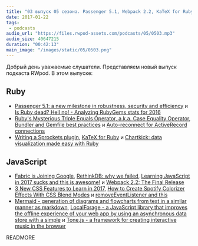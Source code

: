 ```yaml
---
title: "03 выпуск 05 сезона. Passenger 5.1, Webpack 2.2, KaTeX for Ruby, Chartkick, Mermaid, LocalForage, Tone.js и прочее"
date: 2017-01-22
tags:
 - podcasts
audio_url: "https://files.rwpod-assets.com/podcasts/05/0503.mp3"
audio_size: 40647215
duration: "00:42:13"
main_image: "/images/static/05/0503.png"
---
```


Добрый день уважаемые слушатели. Представляем новый выпуск подкаста RWpod. В этом выпуске:

## Ruby

 - [Passenger 5.1: a new milestone in robustness, security and efficiency](https://blog.phusion.nl/2017/01/10/passenger-5-1-1/) и [Is Ruby dead? Hell no! - Analyzing RubyGems stats for 2016](https://infinum.co/the-capsized-eight/analyzing-rubygems-stats-v2016)
 - [Ruby's Mysterious Triple Equals Operator, a.k.a. Case Equality Operator](http://www.rubyletter.com/blog/2017/01/18/ruby-triple-equals-operator.html), [Bundler and Gemfile best practices](https://depfu.io/blog/2017/01/18/bundler-and-gemfile-best-practices) и [Auto-reconnect for ActiveRecord connections](http://dalibornasevic.com/posts/77-auto-reconnect-for-activerecord-connections)
 - [Writing a Sprockets plugin](http://masa331.github.io/2017/01/10/writing_sprockets_plugin.html), [KaTeX for Ruby](https://github.com/glebm/katex-ruby) и [Chartkick: data visualization made easy with Ruby](http://blog.redpanthers.co/chartkick-data-visualization-easy-ruby/)

## JavaScript

 - [Fabric is Joining Google](https://fabric.io/blog/fabric-joins-google), [RethinkDB: why we failed](http://www.defstartup.org/2017/01/18/why-rethinkdb-failed.html), [Learning JavaScript in 2017 sucks and this is awesome!](https://medium.com/@lucasdaltro/learning-javascript-in-2017-sucks-and-this-is-very-good-35e883223406) и [Webpack 2.2: The Final Release](https://medium.com/webpack/webpack-2-2-the-final-release-76c3d43bf144)
 - [3 New CSS Features to Learn in 2017](https://bitsofco.de/3-new-css-features-to-learn-in-2017/), [How to Create Spotify Colorizer Effects With CSS Blend Modes](http://webdesignerwall.com/tutorials/create-spotify-colorizer-effects-css-blend-modes) и [removeEventListener and this](https://kostasbariotis.com/removeeventlistener-and-this/)
 - [Mermaid - generation of diagrams and flowcharts from text in a similar manner as markdown](http://knsv.github.io/mermaid/), [LocalForage - a JavaScript library that improves the offline experience of your web app by using an asynchronous data store with a simple](https://localforage.github.io/localForage/) и [Tone.js - a framework for creating interactive music in the browser](https://tonejs.github.io/)


READMORE
